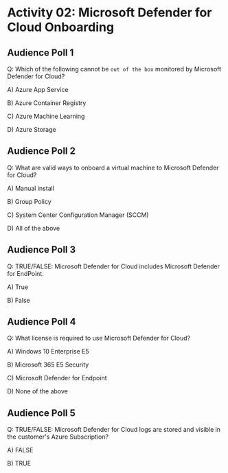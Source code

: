 # Activity 02: Microsoft Defender for Cloud Onboarding

## Audience Poll 1

Q: Which of the following cannot be `out of the box` monitored by Microsoft Defender for Cloud?

A) Azure App Service

B) Azure Container Registry

C) Azure Machine Learning

D) Azure Storage

## Audience Poll 2

Q: What are valid ways to onboard a virtual machine to Microsoft Defender for Cloud?

A) Manual install

B) Group Policy

C) System Center Configuration Manager (SCCM)

D) All of the above

## Audience Poll 3

Q: TRUE/FALSE: Microsoft Defender for Cloud includes Microsoft Defender for EndPoint.

A) True

B) False

## Audience Poll 4

Q: What license is required to use Microsoft Defender for Cloud?

A) Windows 10 Enterprise E5

B) Microsoft 365 E5 Security

C) Microsoft Defender for Endpoint

D) None of the above

## Audience Poll 5

Q: TRUE/FALSE: Microsoft Defender for Cloud logs are stored and visible in the customer's Azure Subscription?

A) FALSE

B) TRUE

<!--
## Audience Poll 6

Q: Which of the following operating systems does not support Microsoft Defender for Cloud?

A) macOS 10.13 (High Sierra)

B) Red Hat 7.1

C) Ubuntu 16.04 LTS

D) Android 6.0

E) iOS 10.0

## Audience Poll 7

Q: What is the minimum number of devices for an Azure Defender for IoT subscription onboarding?

A) 100

B) 250

C) 500

D) 1000

-->